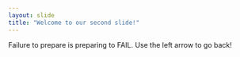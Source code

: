 ```yaml
---
layout: slide
title: "Welcome to our second slide!"
---
```

Failure to prepare is preparing to FAIL.
Use the left arrow to go back!
